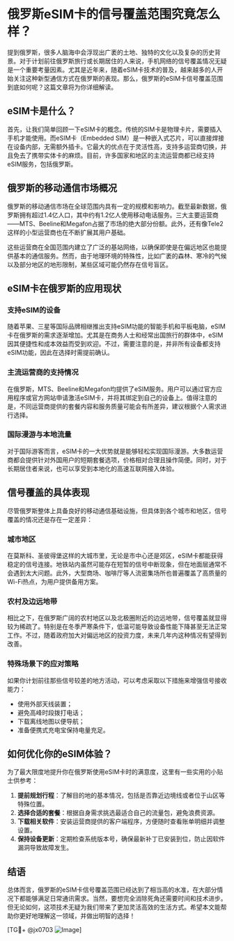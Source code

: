 # 俄罗斯eSIM卡的信号覆盖范围究竟怎么样？

提到俄罗斯，很多人脑海中会浮现出广袤的土地、独特的文化以及复杂的历史背景。对于计划前往俄罗斯旅行或长期居住的人来说，手机网络的信号覆盖情况无疑是一个重要考量因素。尤其是近年来，随着eSIM卡技术的普及，越来越多的人开始关注这种新型通信方式在俄罗斯的表现。那么，俄罗斯的eSIM卡信号覆盖范围到底如何呢？这篇文章将为你详细解读。

## eSIM卡是什么？

首先，让我们简单回顾一下eSIM卡的概念。传统的SIM卡是物理卡片，需要插入手机才能使用。而eSIM卡（Embedded SIM）是一种嵌入式芯片，可以直接焊接在设备内部，无需额外插卡。它最大的优点在于灵活性高，支持多运营商切换，并且免去了携带实体卡的麻烦。目前，许多国家和地区的主流运营商都已经支持eSIM服务，包括俄罗斯。

## 俄罗斯的移动通信市场概况

俄罗斯的移动通信市场在全球范围内具有一定的规模和影响力。截至最新数据，俄罗斯拥有超过1.4亿人口，其中约有1.2亿人使用移动电话服务。三大主要运营商——MTS、Beeline和Megafon占据了市场的绝大部分份额。此外，还有像Tele2这样的小型运营商也在不断扩展其用户基础。

这些运营商在全国范围内建立了广泛的基站网络，以确保即使是在偏远地区也能提供基本的通信服务。然而，由于地理环境的特殊性，比如广袤的森林、寒冷的气候以及部分地区的地形限制，某些区域可能仍然存在信号盲区。

## eSIM卡在俄罗斯的应用现状

### 支持eSIM的设备

随着苹果、三星等国际品牌相继推出支持eSIM功能的智能手机和平板电脑，eSIM卡在俄罗斯的需求逐渐增加。尤其是在商务人士和经常出国旅行的群体中，eSIM因其便捷性和成本效益而受到欢迎。不过，需要注意的是，并非所有设备都支持eSIM功能，因此在选择时需提前确认。

### 主流运营商的支持情况

在俄罗斯，MTS、Beeline和Megafon均提供了eSIM服务。用户可以通过官方应用程序或官方网站申请激活eSIM卡，并将其绑定到自己的设备上。值得注意的是，不同运营商提供的套餐内容和服务质量可能会有所差异，建议根据个人需求进行选择。

### 国际漫游与本地流量

对于国际游客而言，eSIM卡的一大优势就是能够轻松实现国际漫游。大多数运营商都会提供针对外国用户的短期套餐选项，价格相对合理且操作简便。同时，对于长期居住者来说，也可以享受到本地化的高速互联网接入体验。

## 信号覆盖的具体表现

尽管俄罗斯整体上具备良好的移动通信基础设施，但具体到各个城市和地区，信号覆盖的情况还是存在一定差异：

### 城市地区

在莫斯科、圣彼得堡这样的大城市里，无论是市中心还是郊区，eSIM卡都能获得稳定的信号连接。地铁站内虽然可能存在短暂的信号中断现象，但在地面层通常不会遇到太大问题。此外，大型商场、咖啡厅等人流密集场所也普遍覆盖了高质量的Wi-Fi热点，为用户提供备用方案。

### 农村及边远地带

相比之下，在俄罗斯广阔的农村地区以及北极圈附近的边远地带，信号覆盖就显得较为稀疏了。特别是在冬季严寒条件下，低温可能导致设备性能下降甚至无法正常工作。不过，随着政府加大对偏远地区的投资力度，未来几年内这种情况有望得到改善。

### 特殊场景下的应对策略

如果你计划前往那些信号较差的地方活动，可以考虑采取以下措施来增强信号接收能力：
- 使用外部天线装置；
- 避免高峰时段拨打电话；
- 下载离线地图以便导航；
- 准备便携式充电宝保持电量充足。

## 如何优化你的eSIM体验？

为了最大限度地提升你在俄罗斯使用eSIM卡时的满意度，这里有一些实用的小贴士供参考：

1. **提前规划行程**：了解目的地的基本情况，包括是否靠近边境线或者位于山区等特殊位置。
2. **选择合适的套餐**：根据自身需求挑选最适合自己的流量包，避免浪费资源。
3. **下载相关软件**：安装运营商提供的客户端程序，方便随时查看账单明细并调整设置。
4. **保持设备更新**：定期检查系统版本号，确保最新补丁已安装到位，防止因软件漏洞导致故障发生。

## 结语

总体而言，俄罗斯的eSIM卡信号覆盖范围已经达到了相当高的水准，在大部分情况下都能够满足日常通讯需求。当然，要想完全消除死角还需要时间和技术进步。但无论如何，这项技术无疑为我们带来了更加灵活高效的生活方式。希望本文能帮助你更好地理解这一领域，并做出明智的选择！

[TG💪+ @jx0703 ![Image](https://github.com/user-attachments/assets/dbca1d08-cadb-493c-b0ec-ad6f7a83f270)]